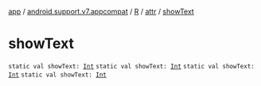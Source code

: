 [app](../../../index.md) / [android.support.v7.appcompat](../../index.md) / [R](../index.md) / [attr](index.md) / [showText](.)

# showText

`static val showText: `[`Int`](https://kotlinlang.org/api/latest/jvm/stdlib/kotlin/-int/index.html)
`static val showText: `[`Int`](https://kotlinlang.org/api/latest/jvm/stdlib/kotlin/-int/index.html)
`static val showText: `[`Int`](https://kotlinlang.org/api/latest/jvm/stdlib/kotlin/-int/index.html)
`static val showText: `[`Int`](https://kotlinlang.org/api/latest/jvm/stdlib/kotlin/-int/index.html)